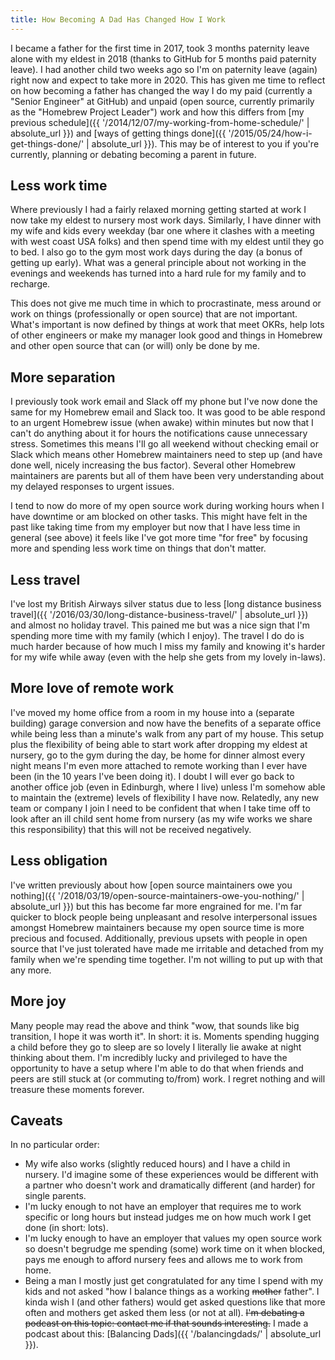 ```yaml
---
title: How Becoming A Dad Has Changed How I Work
---
```


I became a father for the first time in 2017, took 3 months paternity leave alone with my eldest in 2018 (thanks to GitHub for 5 months paid paternity leave). I had another child two weeks ago so I'm on paternity leave (again) right now and expect to take more in 2020. This has given me time to reflect on how becoming a father has changed the way I do my paid (currently a "Senior Engineer" at GitHub) and unpaid (open source, currently primarily as the "Homebrew Project Leader") work and how this differs from [my previous schedule]({{ '/2014/12/07/my-working-from-home-schedule/' | absolute_url }}) and [ways of getting things done]({{ '/2015/05/24/how-i-get-things-done/' | absolute_url }}). This may be of interest to you if you're currently, planning or debating becoming a parent in future.

## Less work time

Where previously I had a fairly relaxed morning getting started at work I now take my eldest to nursery most work days. Similarly, I have dinner with my wife and kids every weekday (bar one where it clashes with a meeting with west coast USA folks) and then spend time with my eldest until they go to bed. I also go to the gym most work days during the day (a bonus of getting up early). What was a general principle about not working in the evenings and weekends has turned into a hard rule for my family and to recharge.

This does not give me much time in which to procrastinate, mess around or work on things (professionally or open source) that are not important. What's important is now defined by things at work that meet OKRs, help lots of other engineers or make my manager look good and things in Homebrew and other open source that can (or will) only be done by me.

## More separation

I previously took work email and Slack off my phone but I've now done the same for my Homebrew email and Slack too. It was good to be able respond to an urgent Homebrew issue (when awake) within minutes but now that I can't do anything about it for hours the notifications cause unnecessary stress. Sometimes this means I'll go all weekend without checking email or Slack which means other Homebrew maintainers need to step up (and have done well, nicely increasing the bus factor). Several other Homebrew maintainers are parents but all of them have been very understanding about my delayed responses to urgent issues.

I tend to now do more of my open source work during working hours when I have downtime or am blocked on other tasks. This might have felt in the past like taking time from my employer but now that I have less time in general (see above) it feels like I've got more time "for free" by focusing more and spending less work time on things that don't matter.

## Less travel

I've lost my British Airways silver status due to less [long distance business travel]({{ '/2016/03/30/long-distance-business-travel/' | absolute_url }}) and almost no holiday travel. This pained me but was a nice sign that I'm spending more time with my family (which I enjoy). The travel I do do is much harder because of how much I miss my family and knowing it's harder for my wife while away (even with the help she gets from my lovely in-laws).

## More love of remote work

I've moved my home office from a room in my house into a (separate building) garage conversion and now have the benefits of a separate office while being less than a minute's walk from any part of my house. This setup plus the flexibility of being able to start work after dropping my eldest at nursery, go to the gym during the day, be home for dinner almost every night means I'm even more attached to remote working than I ever have been (in the 10 years I've been doing it). I doubt I will ever go back to another office job (even in Edinburgh, where I live) unless I'm somehow able to maintain the (extreme) levels of flexibility I have now. Relatedly, any new team or company I join I need to be confident that when I take time off to look after an ill child sent home from nursery (as my wife works we share this responsibility) that this will not be received negatively.

## Less obligation

I've written previously about how [open source maintainers owe you nothing]({{ '/2018/03/19/open-source-maintainers-owe-you-nothing/' | absolute_url }}) but this has become far more engrained for me. I'm far quicker to block people being unpleasant and resolve interpersonal issues amongst Homebrew maintainers because my open source time is more precious and focused. Additionally, previous upsets with people in open source that I've just tolerated have made me irritable and detached from my family when we're spending time together. I'm not willing to put up with that any more.

## More joy

Many people may read the above and think "wow, that sounds like big transition, I hope it was worth it". In short: it is. Moments spending hugging a child before they go to sleep are so lovely I literally lie awake at night thinking about them. I'm incredibly lucky and privileged to have the opportunity to have a setup where I'm able to do that when friends and peers are still stuck at (or commuting to/from) work. I regret nothing and will treasure these moments forever.

## Caveats

In no particular order:

- My wife also works (slightly reduced hours) and I have a child in nursery. I'd imagine some of these experiences would be different with a partner who doesn't work and dramatically different (and harder) for single parents.
- I'm lucky enough to not have an employer that requires me to work specific or long hours but instead judges me on how much work I get done (in short: lots).
- I'm lucky enough to have an employer that values my open source work so doesn't begrudge me spending (some) work time on it when blocked, pays me enough to afford nursery fees and allows me to work from home.
- Being a man I mostly just get congratulated for any time I spend with my kids and not asked "how I balance things as a working ~~mother~~ father". I kinda wish I (and other fathers) would get asked questions like that more often and mothers get asked them less (or not at all). ~~I'm debating a podcast on this topic: contact me if that sounds interesting.~~ I made a podcast about this: [Balancing Dads]({{ '/balancingdads/' | absolute_url }}).
